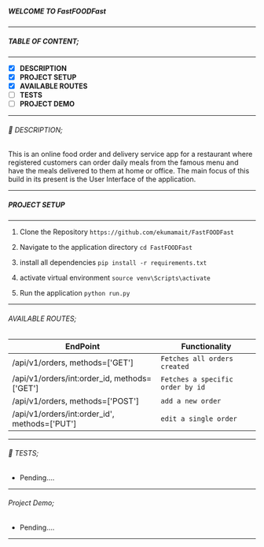 
##### WELCOME TO FastFOODFast

------------

##### TABLE OF CONTENT;

------------

- [x] **DESCRIPTION**
- [x] **PROJECT SETUP**
- [x] **AVAILABLE ROUTES**
- [ ] **TESTS**
- [ ] **PROJECT DEMO**

------------

###### :page_facing_up: DESCRIPTION;

This is an online food order and delivery service app for a restaurant where registered customers can order daily meals from the famous menu and have the meals delivered to them at home or office. The main focus of this build in its present is the User Interface of the application.

------------

##### PROJECT SETUP

------------

1. Clone the Repository
`https://github.com/ekumamait/FastFOODFast`

2. Navigate to the application directory
`cd FastFOODFast`

3. install all dependencies
`pip install -r requirements.txt`

4. activate virtual environment
`source venv\Scripts\activate`

5. Run the application
`python run.py`

------------

###### AVAILABLE ROUTES;

|  EndPoint   | Functionality |
| ------------ | ------------ |
| /api/v1/orders, methods=['GET'] | `Fetches all orders created`  |
| /api/v1/orders/int:order_id, methods=['GET'] |  `Fetches a specific order by id` |
| /api/v1/orders, methods=['POST'] | `add a new order`  |
| /api/v1/orders/int:order_id', methods=['PUT'] | `edit a single order` |

------------

###### :microscope: TESTS;

- Pending....

------------

###### Project Demo;

- Pending....

------------

